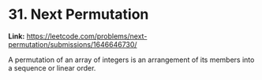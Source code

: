 # 31. Next Permutation

**Link:** https://leetcode.com/problems/next-permutation/submissions/1646646730/

A permutation of an array of integers is an arrangement of its members into a sequence or linear order.

